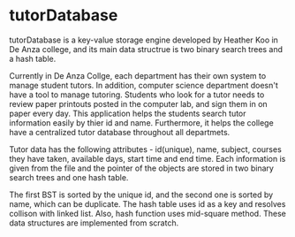 # tutorDatabase
tutorDatabase is a key-value storage engine developed by Heather Koo in De Anza college, and its main data structrue is two binary search trees and a hash table.

Currently in De Anza Collge, each department has their own system to manage student tutors. In addition, computer science department doesn't have a tool to manage tutoring. Students who look for a tutor needs to review paper printouts posted in the computer lab, and sign them in on paper every day. 
This application helps the students search tutor information easily by thier id and name. Furthermore, it helps the college have a centralized tutor database throughout all departmets. 

Tutor data has the following attributes - id(unique), name, subject, courses they have taken, available days, start time and end time. Each information is given from the file and the pointer of the objects are stored in two binary search trees and one hash table.

The first BST is sorted by the unique id, and the second one is sorted by name, which can be duplicate. The hash table uses id as a key and resolves collison with linked list. Also, hash function uses mid-square method. These data structures are implemented from scratch. 
